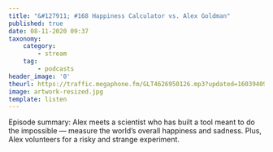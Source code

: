 ```yaml
---
title: "&#127911; #168 Happiness Calculator vs. Alex Goldman"
published: true
date: 08-11-2020 09:37
taxonomy:
    category:
        - stream
    tag:
        - podcasts
header_image: '0'
theurl: https://traffic.megaphone.fm/GLT4626950126.mp3?updated=1603940996
image: artwork-resized.jpg
template: listen
--- 
```

Episode summary: Alex meets a scientist who has built a tool meant to do the impossible — measure the world’s overall happiness and sadness. Plus, Alex volunteers for a risky and strange experiment.
